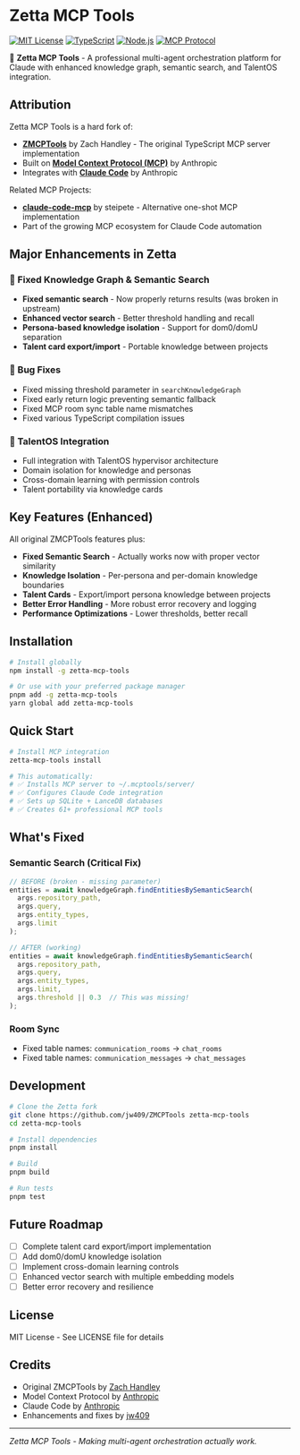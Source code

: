 # Zetta MCP Tools

[![MIT License](https://img.shields.io/badge/License-MIT-blue.svg)](https://opensource.org/licenses/MIT)
[![TypeScript](https://img.shields.io/badge/TypeScript-5.8+-blue.svg)](https://www.typescriptlang.org/)
[![Node.js](https://img.shields.io/badge/Node.js-18+-green.svg)](https://nodejs.org/)
[![MCP Protocol](https://img.shields.io/badge/MCP-1.15.0-purple.svg)](https://modelcontextprotocol.io/)

🚀 **Zetta MCP Tools** - A professional multi-agent orchestration platform for Claude with enhanced knowledge graph, semantic search, and TalentOS integration.

## Attribution

Zetta MCP Tools is a hard fork of:
- **[ZMCPTools](https://github.com/ZachHandley/ZMCPTools)** by Zach Handley - The original TypeScript MCP server implementation
- Built on **[Model Context Protocol (MCP)](https://modelcontextprotocol.io/)** by Anthropic
- Integrates with **[Claude Code](https://docs.anthropic.com/en/docs/claude-code)** by Anthropic

Related MCP Projects:
- **[claude-code-mcp](https://github.com/steipete/claude-code-mcp)** by steipete - Alternative one-shot MCP implementation
- Part of the growing MCP ecosystem for Claude Code automation

## Major Enhancements in Zetta

### 🧠 Fixed Knowledge Graph & Semantic Search
- **Fixed semantic search** - Now properly returns results (was broken in upstream)
- **Enhanced vector search** - Better threshold handling and recall
- **Persona-based knowledge isolation** - Support for dom0/domU separation
- **Talent card export/import** - Portable knowledge between projects

### 🔧 Bug Fixes
- Fixed missing threshold parameter in `searchKnowledgeGraph` 
- Fixed early return logic preventing semantic fallback
- Fixed MCP room sync table name mismatches
- Fixed various TypeScript compilation issues

### 🎯 TalentOS Integration
- Full integration with TalentOS hypervisor architecture
- Domain isolation for knowledge and personas
- Cross-domain learning with permission controls
- Talent portability via knowledge cards

## Key Features (Enhanced)

All original ZMCPTools features plus:

- **Fixed Semantic Search** - Actually works now with proper vector similarity
- **Knowledge Isolation** - Per-persona and per-domain knowledge boundaries
- **Talent Cards** - Export/import persona knowledge between projects
- **Better Error Handling** - More robust error recovery and logging
- **Performance Optimizations** - Lower thresholds, better recall

## Installation

```bash
# Install globally
npm install -g zetta-mcp-tools

# Or use with your preferred package manager
pnpm add -g zetta-mcp-tools
yarn global add zetta-mcp-tools
```

## Quick Start

```bash
# Install MCP integration
zetta-mcp-tools install

# This automatically:
# ✅ Installs MCP server to ~/.mcptools/server/
# ✅ Configures Claude Code integration
# ✅ Sets up SQLite + LanceDB databases
# ✅ Creates 61+ professional MCP tools
```

## What's Fixed

### Semantic Search (Critical Fix)
```typescript
// BEFORE (broken - missing parameter)
entities = await knowledgeGraph.findEntitiesBySemanticSearch(
  args.repository_path,
  args.query,
  args.entity_types,
  args.limit
);

// AFTER (working)
entities = await knowledgeGraph.findEntitiesBySemanticSearch(
  args.repository_path,
  args.query,
  args.entity_types,
  args.limit,
  args.threshold || 0.3  // This was missing!
);
```

### Room Sync
- Fixed table names: `communication_rooms` → `chat_rooms`
- Fixed table names: `communication_messages` → `chat_messages`

## Development

```bash
# Clone the Zetta fork
git clone https://github.com/jw409/ZMCPTools zetta-mcp-tools
cd zetta-mcp-tools

# Install dependencies
pnpm install

# Build
pnpm build

# Run tests
pnpm test
```

## Future Roadmap

- [ ] Complete talent card export/import implementation
- [ ] Add dom0/domU knowledge isolation
- [ ] Implement cross-domain learning controls
- [ ] Enhanced vector search with multiple embedding models
- [ ] Better error recovery and resilience

## License

MIT License - See LICENSE file for details

## Credits

- Original ZMCPTools by [Zach Handley](https://github.com/ZachHandley)
- Model Context Protocol by [Anthropic](https://anthropic.com)
- Claude Code by [Anthropic](https://anthropic.com)
- Enhancements and fixes by [jw409](https://github.com/jw409)

---

*Zetta MCP Tools - Making multi-agent orchestration actually work.*